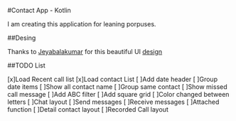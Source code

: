 #Contact App - Kotlin

I am creating this application for leaning porpuses.

##Desing

Thanks to [Jeyabalakumar](https://dribbble.com/Jeyabalakumar) for this beautiful UI [design](https://www.uplabs.com/posts/contact-page-ui-design) 

##TODO List

[x]Load Recent call list
[x]Load contact List
[ ]Add date header
[ ]Group date items
[ ]Show all contact name
[ ]Group same contact
[ ]Show missed call message
[ ]Add ABC filter
[ ]Add square grid
[ ]Color changed between letters
[ ]Chat layout
[ ]Send messages
[ ]Receive messages
[ ]Attached function
[ ]Detail contact layout
[ ]Recorded Call layout
